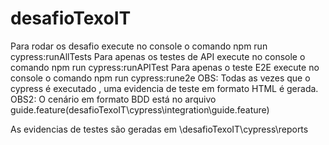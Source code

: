 # desafioTexoIT
Para rodar os desafio execute no console o comando npm run cypress:runAllTests
Para apenas os testes de API execute no console o comando npm run cypress:runAPITest
Para apenas o teste E2E execute no console o comando npm run cypress:rune2e
OBS: Todas as vezes que o cypress é executado , uma evidencia de teste em formato HTML é gerada.
OBS2: O cenário em formato BDD está no arquivo guide.feature(desafioTexoIT\cypress\integration\guide.feature)

As evidencias de testes são geradas em \desafioTexoIT\cypress\reports